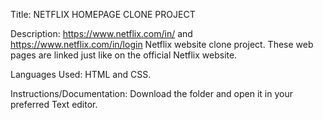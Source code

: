 Title: NETFLIX HOMEPAGE CLONE PROJECT

Description: https://www.netflix.com/in/ and https://www.netflix.com/in/login Netflix website clone project. These web pages are linked just like on the official Netflix website.

Languages Used: HTML and CSS.

Instructions/Documentation: Download the folder and open it in your preferred Text editor.
